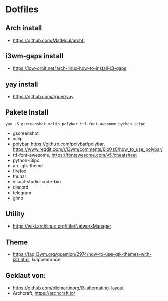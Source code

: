 # Dotfiles

## Arch install
* https://github.com/MatMoul/archfi

## i3wm-gaps install
* https://low-orbit.net/arch-linux-how-to-install-i3-gaps

## yay install
* https://github.com/Jguer/yay

## Pakete Install
```yay -S gscreenshot xclip polybar ttf-font-awesome python-icipc```
* gscreenshot
* xclip
* polybar, https://github.com/polybar/polybar, https://www.reddit.com/r/i3wm/comments/6lo0z0/how_to_use_polybar/
* ttf-font-awesome, https://fontawesome.com/v5/cheatsheet
* python-i3ipc
* arc-gtk-theme
* firefox
* thunar
* visual-studio-code-bin
* discord
* telegram
* gimp

## Utility
* https://wiki.archlinux.org/title/NetworkManager

## Theme
* https://faq.i3wm.org/question/2974/how-to-use-gtk-themes-with-i3.1.html, lxappearance


## Geklaut von:
* https://github.com/olemartinorg/i3-alternating-layout
* Archcraft, https://archcraft.io/
